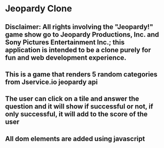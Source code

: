 # Jeopardy Clone

## Disclaimer: All rights involving the "Jeopardy!" game show go to Jeopardy Productions, Inc. and Sony Pictures Entertainment Inc.; this application is intended to be a clone purely for fun and web development experience.

## This is a game that renders 5 random categories from Jservice.io jeopardy api

## The user can click on a tile and answer the question and it will show if successful or not, if only successful, it will add to the score of the user

## All dom elements are added using javascript
